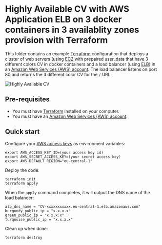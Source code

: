 # Highly Available CV with AWS Application ELB on 3 docker containers in 3 availablity zones provision with Terraform

This folder contains an example [Terraform](https://www.terraform.io/) configuration that deploys a cluster of web servers 
(using [EC2](https://aws.amazon.com/ec2/) with prepaired user_data that have 3 different colors CV in docker containers and a load balancer (using [ELB](https://aws.amazon.com/elasticloadbalancing/)) in an [Amazon Web Services (AWS) 
account](http://aws.amazon.com/). The load balancer listens on port 80 and returns the 3 different color CV for the  `/` URL.

![Highly Available CV](https://user-images.githubusercontent.com/426963/150141754-3a1e3bcb-813e-4329-b275-87231a418958.png) 

## Pre-requisites

* You must have [Terraform](https://www.terraform.io/) installed on your computer. 
* You must have an [Amazon Web Services (AWS) account](http://aws.amazon.com/).

## Quick start

Configure your [AWS access keys](http://docs.aws.amazon.com/general/latest/gr/aws-sec-cred-types.html#access-keys-and-secret-access-keys) as environment variables:

```
export AWS_ACCESS_KEY_ID=(your access key id)
export AWS_SECRET_ACCESS_KEY=(your secret access key)
export AWS_DEFAULT_REGION="eu-central-1"
```

Deploy the code:

```
terraform init
terraform apply
```

When the `apply` command completes, it will output the DNS name of the load balancer:

```
alb_dns_name = "CV-xxxxxxxxxxx.eu-central-1.elb.amazonaws.com"
burgundy_public_ip = "x.x.x.x"
green_public_ip = "x.x.x.x"
turquoise_public_ip = "x.x.x.x"

```

Clean up when done:

```
terraform destroy
```

